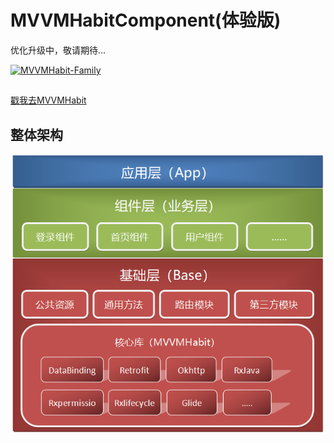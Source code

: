 # MVVMHabitComponent(体验版)
优化升级中，敬请期待...

<a target="_blank" href="//shang.qq.com/wpa/qunwpa?idkey=a8db5d8f95bc432606fd79c3d6e494e8a97401671c27de4a8fe975382a441a3e"><img border="0" src="http://pub.idqqimg.com/wpa/images/group.png" alt="MVVMHabit-Family" title="MVVMHabit-Family"></a>
##
[戳我去MVVMHabit](https://github.com/goldze/MVVMHabit)
## 整体架构
![](./img/ComponentProgrammeImage.png)